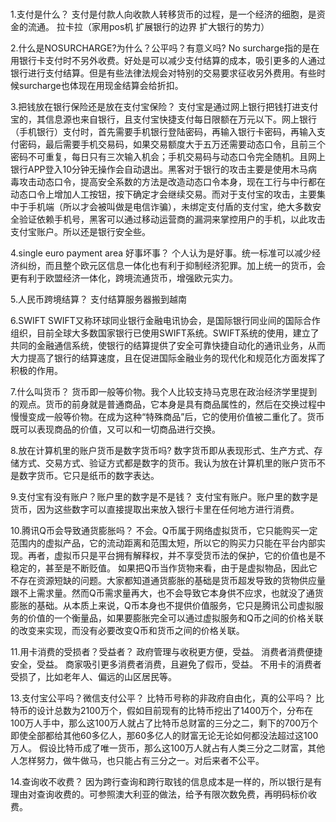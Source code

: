 
###
1.支付是什么？
支付是付款人向收款人转移货币的过程，是一个经济的细胞，是资金的流通。
拉卡拉（家用pos机 扩展银行的边界 扩大银行的势力）

2.什么是NOSURCHARGE?为什么？公平吗？有意义吗?
No surcharge指的是在用银行卡支付时不另外收费。好处是可以减少支付结算的成本，吸引更多的人通过银行进行支付结算。但是有些法律法规会对特别的交易要求征收另外费用。有些时候surcharge也体现在用现金结算会给折扣。

3.把钱放在银行保险还是放在支付宝保险？
支付宝是通过网上银行把钱打进支付宝的，其信息源也来自银行，且支付宝快捷支付每日限额在万元以下。网上银行（手机银行）支付时，首先需要手机银行登陆密码，再输入银行卡密码，再输入支付密码，最后需要手机交易码，如果交易额度大于五万还需要动态口令，且前三个密码不可重复，每日只有三次输入机会；手机交易码与动态口令完全随机。且网上银行APP登入10分钟无操作会自动退出。黑客对于银行的攻击主要是使用木马病毒攻击动态口令，提高安全系数的方法是改造动态口令本身，现在工行与中行都在动态口令上增加人工按钮，按下确定才会继续交易。而对于支付宝的攻击，主要集中于手机端（所以才会被叫做是电信诈骗），未绑定支付盾的支付宝，绝大多数安全验证依赖手机号，黑客可以通过移动运营商的漏洞来掌控用户的手机，以此攻击支付宝账户。所以还是银行安全些。

4.single euro payment area 好事坏事？
个人认为是好事。统一标准可以减少经济纠纷，而且整个欧元区信息一体化也有利于抑制经济犯罪。加上统一的货币，会更有利于欧盟经济一体化，跨境流通货币，增强欧元实力。

5.人民币跨境结算？
  支付结算服务器搬到越南

6.SWIFT
SWIFT又称环球同业银行金融电讯协会，是国际银行同业间的国际合作组织，目前全球大多数国家银行已使用SWIFT系统。SWIFT系统的使用，建立了共同的金融通信系统，使银行的结算提供了安全可靠快捷自动化的通讯业务，从而大力提高了银行的结算速度，且在促进国际金融业务的现代化和规范化方面发挥了积极的作用。 

7.什么叫货币？
货币即一般等价物。我个人比较支持马克思在政治经济学里提到的观点。货币的前身就是普通商品，它本身是具有商品属性的，然后在交换过程中慢慢变成一般等价物。在成为这种“特殊商品”后，它的使用价值被二重化了。货币既可以表现商品的价值，又可以和一切商品进行交换。

8.放在计算机里的账户货币是数字货币吗?
数字货币即从表现形式、生产方式、存储方式、交易方式、验证方式都是数字的货币。我认为放在计算机里的账户货币不是数字货币。它只是纸币的数字表达。

9.支付宝有没有账户？账户里的数字是不是钱？
支付宝有账户。账户里的数字是货币，因为这些数字可以直接提取出来放入银行卡里在任何地方进行消费。

10.腾讯Q币会导致通货膨胀吗？
不会。Q币属于网络虚拟货币，它只能购买一定范围内的虚拟产品，它的流动距离和范围太短，所以它的购买力只能在平台内部实现。再者，虚拟币只是平台拥有解释权，并不享受货币法的保护，它的价值也是不稳定的，甚至是不断贬值。 如果把Q币当作货物来看，由于是虚拟物品，因此它不存在资源短缺的问题。大家都知道通货膨胀的基础是货币超发导致的货物供应量跟不上需求量。然而Q币需求量再大，也不会导致它本身供不应求，也就没了通货膨胀的基础。从本质上来说，Q币本身也不提供价值服务，它只是腾讯公司虚拟服务的价值的一个衡量品，如果要膨胀完全可以通过虚拟服务和Q币之间的价格关联的改变来实现，而没有必要改变Q币和货币之间的价格关联。

11.用卡消费的受损者？受益者？
政府管理与收税更方便，受益。
消费者消费便捷安全，受益。
商家吸引更多消费者消费，且避免了假币，受益。
不用卡的消费者受损了，比如老年人、偏远的山区居民等。

13.支付宝公平吗？微信支付公平？
比特币号称的非政府自由化，真的公平吗？
比特币的设计总数为2100万个，假如目前现有的比特币挖出了1400万个，分布在100万人手中，那么这100万人就占了比特币总财富的三分之二，剩下的700万个即使全部都给其他60多亿人，那60多亿人的财富无论无论如何都没法超过这100万人。
假设比特币成了唯一货币，那么这100万人就占有人类三分之二财富，其他人怎样努力，做牛做马，也只能占有三分之一。对后来者不公平。

14.查询收不收费？
因为跨行查询和跨行取钱的信息成本是一样的，所以银行是有理由对查询收费的。可参照澳大利亚的做法，给予有限次数免费，再明码标价收费。
###
